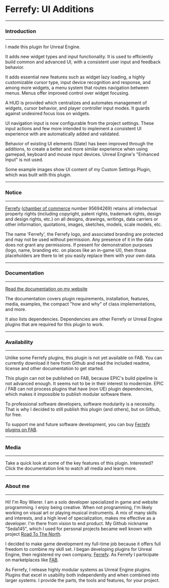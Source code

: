 

# Ferrefy: UI Additions

---
### Introduction
---

I made this plugin for Unreal Engine. 

It adds new widget types and input functionality. It is used to efficiently build common and advanced UI, with a consistent user input and feedback behavior.

It adds essential new features such as widget lazy loading, a highly customizable cursor type, input device recognition and response, and among more widgets, a menu system that routes navigation between menus. Menus offer improved control over widget focusing.

A HUD is provided which centralizes and automates management of widgets, cursor behavior, and player controller input modes. It guards against undesired focus loss on widgets.

UI navigation input is now configurable from the project settings. These input actions and few more intended to implement a consistent UI experience with are automatically added and validated.

Behavior of existing UI elements (Slate) has been improved through the additions, to create a better and more similar experience when using gamepad, keyboard and mouse input devices. Unreal Engine's "Enhanced Input" is not used.

Some example images show UI content of my Custom Settings Plugin, which was built with this plugin.

---
### Notice
---

[Ferrefy](https://ferrefy.com/) ([chamber of commerce](https://www.kvk.nl/bestellen/#/95694269000061090395) number 95694269) retains all intellectual property rights (including copyright, patent rights, trademark rights, design and design rights, etc.) on all designs, drawings, writings, data carriers or other information, quotations, images, sketches, models, scale models, etc.

The name 'Ferrefy', the Ferrefy logo, and associated branding are protected and may not be used without permission. Any presence of it in the data does not grant any permissions. If present for demonstration purposes (logo, name, branding etc. on places like an in-game UI), then those placeholders are there to let you easily replace them with your own data. 

---
### Documentation
---

[Read the documentation on my website](https://ferrefy.com/documentation/ui-additions-plugin/)

The documentation covers plugin requirements, installation, features, media, examples, the compact "how and why" of class implementations, and more.

It also lists dependencies. Dependencies are other Ferrefy or Unreal Engine plugins that are required for this plugin to work. 

---
### Availability
---

Unlike some Ferrefy plugins, this plugin is not yet available on FAB. You can currently download it here from Github and read the included readme, license and other documentation to get started. 

This plugin can not be published on FAB, because EPIC's build pipeline is not advanced enough. It seems not to be in their interest to modernize. EPIC / FAB can not process plugins that have (non UE) plugin dependencies, which makes it impossible to publish modular software there. 

To professional software developers, software modularity is a necessity. That is why I decided to still publish this plugin (and others), but on Github, for free.

To support me and future software development, you can buy [Ferrefy plugins on FAB](https://www.fab.com/sellers/Ferrefy).

---
### Media
---

Take a quick look at some of the key features of this plugin. Interested? Click the documentation link to watch all media and learn more.

---
### About me
---

Hi! I'm Roy Wierer. I am a solo developer specialized in game and website programming. I enjoy being creative. When not programming, I'm likely working on visual art or playing musical instruments. A mix of many skills and interests, and a high level of specialization, makes me effective as a developer. I'm there from vision to end product. My Github nickname "Seda145", which I used for personal projects became well known with project [Road To The North](https://www.moddb.com/mods/zoneexpanded-road-to-the-north). 

I decided to make game development my full-time job because it offers full freedom to combine my skill set. I began developing plugins for Unreal Engine, then registered my own company, [Ferrefy](https://ferrefy.com). As Ferrefy I participate on marketplaces like [FAB](https://www.fab.com/sellers/Ferrefy). 

As Ferrefy, I release highly modular systems as Unreal Engine plugins. Plugins that excel in usability both independently and when combined into larger systems. I provide the parts, the tools and features, for your project. 